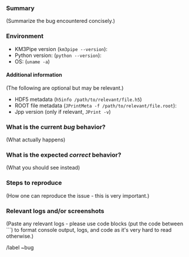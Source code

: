 <!---
Please read this!

Before opening a new issue, make sure to skim through the documentation
at http://km3py.pages.km3net.de/km3pipe
--->

### Summary

(Summarize the bug encountered concisely.)

### Environment

- KM3Pipe version (`km3pipe --version`):
- Python version: (`python --version`):
- OS: (`uname -a`)

#### Additional information

(The following are optional but may be relevant.)

- HDF5 metadata (`h5info /path/to/relevant/file.h5`)
- ROOT file metadata (`JPrintMeta -f /path/to/relevant/file.root`):
- Jpp version (only if relevant, `JPrint -v`)

### What is the current *bug* behavior?

(What actually happens)

### What is the expected *correct* behavior?

(What you should see instead)

### Steps to reproduce

(How one can reproduce the issue - this is very important.)

### Relevant logs and/or screenshots

(Paste any relevant logs - please use code blocks (put the code between ```) to format console output, logs, and code as it's very hard to read otherwise.)

/label ~bug
